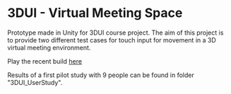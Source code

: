 # 3DUI - Virtual Meeting Space

Prototype made in Unity for 3DUI course project. The aim of this project is to provide two different test cases for touch input for movement in a 3D virtual meeting environment. 

Play the recent build [here](https://mirageowl.github.io/3dui-virtual-meeting-space/)

Results of a first pilot study with 9 people can be found in folder "3DUI_UserStudy".
